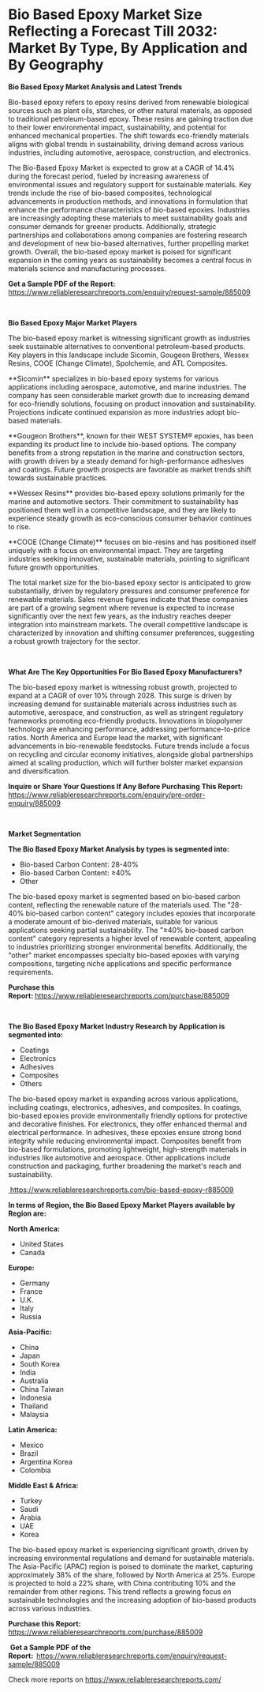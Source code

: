 <p><h1>Bio Based Epoxy Market Size Reflecting a Forecast Till 2032: Market By Type, By Application and By Geography</h1></p><p><strong>Bio Based Epoxy Market Analysis and Latest Trends</strong></p>
<p><p>Bio-based epoxy refers to epoxy resins derived from renewable biological sources such as plant oils, starches, or other natural materials, as opposed to traditional petroleum-based epoxy. These resins are gaining traction due to their lower environmental impact, sustainability, and potential for enhanced mechanical properties. The shift towards eco-friendly materials aligns with global trends in sustainability, driving demand across various industries, including automotive, aerospace, construction, and electronics.</p><p>The Bio-Based Epoxy Market is expected to grow at a CAGR of 14.4% during the forecast period, fueled by increasing awareness of environmental issues and regulatory support for sustainable materials. Key trends include the rise of bio-based composites, technological advancements in production methods, and innovations in formulation that enhance the performance characteristics of bio-based epoxies. Industries are increasingly adopting these materials to meet sustainability goals and consumer demands for greener products. Additionally, strategic partnerships and collaborations among companies are fostering research and development of new bio-based alternatives, further propelling market growth. Overall, the bio-based epoxy market is poised for significant expansion in the coming years as sustainability becomes a central focus in materials science and manufacturing processes.</p></p>
<p><strong>Get a Sample PDF of the Report:&nbsp;</strong> <a href="https://www.reliableresearchreports.com/enquiry/request-sample/885009?utm_campaign=3084&utm_medium=2&utm_source=Github&utm_content=ia&utm_term=02042025&utm_id=bio-based-epoxy">https://www.reliableresearchreports.com/enquiry/request-sample/885009</a></p>
<p>&nbsp;</p>
<p><strong>Bio Based Epoxy Major Market Players</strong></p>
<p><p>The bio-based epoxy market is witnessing significant growth as industries seek sustainable alternatives to conventional petroleum-based products. Key players in this landscape include Sicomin, Gougeon Brothers, Wessex Resins, COOE (Change Climate), Spolchemie, and ATL Composites.</p><p>**Sicomin** specializes in bio-based epoxy systems for various applications including aerospace, automotive, and marine industries. The company has seen considerable market growth due to increasing demand for eco-friendly solutions, focusing on product innovation and sustainability. Projections indicate continued expansion as more industries adopt bio-based materials.</p><p>**Gougeon Brothers**, known for their WEST SYSTEM® epoxies, has been expanding its product line to include bio-based options. The company benefits from a strong reputation in the marine and construction sectors, with growth driven by a steady demand for high-performance adhesives and coatings. Future growth prospects are favorable as market trends shift towards sustainable practices.</p><p>**Wessex Resins** provides bio-based epoxy solutions primarily for the marine and automotive sectors. Their commitment to sustainability has positioned them well in a competitive landscape, and they are likely to experience steady growth as eco-conscious consumer behavior continues to rise.</p><p>**COOE (Change Climate)** focuses on bio-resins and has positioned itself uniquely with a focus on environmental impact. They are targeting industries seeking innovative, sustainable materials, pointing to significant future growth opportunities.</p><p>The total market size for the bio-based epoxy sector is anticipated to grow substantially, driven by regulatory pressures and consumer preference for renewable materials. Sales revenue figures indicate that these companies are part of a growing segment where revenue is expected to increase significantly over the next few years, as the industry reaches deeper integration into mainstream markets. The overall competitive landscape is characterized by innovation and shifting consumer preferences, suggesting a robust growth trajectory for the sector.</p></p>
<p>&nbsp;</p>
<p><strong>What Are The Key Opportunities For Bio Based Epoxy Manufacturers?</strong></p>
<p><p>The bio-based epoxy market is witnessing robust growth, projected to expand at a CAGR of over 10% through 2028. This surge is driven by increasing demand for sustainable materials across industries such as automotive, aerospace, and construction, as well as stringent regulatory frameworks promoting eco-friendly products. Innovations in biopolymer technology are enhancing performance, addressing performance-to-price ratios. North America and Europe lead the market, with significant advancements in bio-renewable feedstocks. Future trends include a focus on recycling and circular economy initiatives, alongside global partnerships aimed at scaling production, which will further bolster market expansion and diversification.</p></p>
<p><strong>Inquire or Share Your Questions If Any Before Purchasing This Report:</strong> <a href="https://www.reliableresearchreports.com/enquiry/pre-order-enquiry/885009?utm_campaign=3084&utm_medium=2&utm_source=Github&utm_content=ia&utm_term=02042025&utm_id=bio-based-epoxy">https://www.reliableresearchreports.com/enquiry/pre-order-enquiry/885009</a></p>
<p>&nbsp;</p>
<p><strong>Market Segmentation</strong></p>
<p><strong>The Bio Based Epoxy Market Analysis by types is segmented into:</strong></p>
<p><ul><li>Bio-based Carbon Content: 28-40%</li><li>Bio-based Carbon Content: ≥40%</li><li>Other</li></ul></p>
<p><p>The bio-based epoxy market is segmented based on bio-based carbon content, reflecting the renewable nature of the materials used. The "28-40% bio-based carbon content" category includes epoxies that incorporate a moderate amount of bio-derived materials, suitable for various applications seeking partial sustainability. The "≥40% bio-based carbon content" category represents a higher level of renewable content, appealing to industries prioritizing stronger environmental benefits. Additionally, the "other" market encompasses specialty bio-based epoxies with varying compositions, targeting niche applications and specific performance requirements.</p></p>
<p><strong>Purchase this Report:&nbsp;</strong><a href="https://www.reliableresearchreports.com/purchase/885009?utm_campaign=3084&utm_medium=2&utm_source=Github&utm_content=ia&utm_term=02042025&utm_id=bio-based-epoxy">https://www.reliableresearchreports.com/purchase/885009</a></p>
<p>&nbsp;</p>
<p><strong>The Bio Based Epoxy Market Industry Research by Application is segmented into:</strong></p>
<p><ul><li>Coatings</li><li>Electronics</li><li>Adhesives</li><li>Composites</li><li>Others</li></ul></p>
<p><p>The bio-based epoxy market is expanding across various applications, including coatings, electronics, adhesives, and composites. In coatings, bio-based epoxies provide environmentally friendly options for protective and decorative finishes. For electronics, they offer enhanced thermal and electrical performance. In adhesives, these epoxies ensure strong bond integrity while reducing environmental impact. Composites benefit from bio-based formulations, promoting lightweight, high-strength materials in industries like automotive and aerospace. Other applications include construction and packaging, further broadening the market's reach and sustainability.</p></p>
<p><a href="https://www.reliableresearchreports.com/bio-based-epoxy-r885009?utm_campaign=3084&utm_medium=2&utm_source=Github&utm_content=ia&utm_term=02042025&utm_id=bio-based-epoxy">&nbsp;https://www.reliableresearchreports.com/bio-based-epoxy-r885009</a></p>
<p><strong>In terms of Region, the Bio Based Epoxy Market Players available by Region are:</strong></p>
<p>
    <p> <strong> North America: </strong>
        <ul>
            <li>United States</li>
            <li>Canada</li>
        </ul>
        </p> 
    <p> <strong> Europe: </strong>
        <ul>
            <li>Germany</li>
            <li>France</li>
            <li>U.K.</li>
            <li>Italy</li>
            <li>Russia</li>
        </ul>
        </p> 
    <p> <strong> Asia-Pacific: </strong>
        <ul>
            <li>China</li>
            <li>Japan</li>
            <li>South Korea</li>
            <li>India</li>
            <li>Australia</li>
            <li>China Taiwan</li>
            <li>Indonesia</li>
            <li>Thailand</li>
            <li>Malaysia</li>
        </ul>
        </p> 
    <p> <strong> Latin America: </strong>
        <ul>
            <li>Mexico</li>
            <li>Brazil</li>
            <li>Argentina Korea</li>
            <li>Colombia</li>
        </ul>
        </p> 
    <p> <strong> Middle East & Africa: </strong>
        <ul>
            <li>Turkey</li>
            <li>Saudi</li>
            <li>Arabia</li>
            <li>UAE</li>
            <li>Korea</li>
        </ul>
    </p>
    </p>
<p><p>The bio-based epoxy market is experiencing significant growth, driven by increasing environmental regulations and demand for sustainable materials. The Asia-Pacific (APAC) region is poised to dominate the market, capturing approximately 38% of the share, followed by North America at 25%. Europe is projected to hold a 22% share, with China contributing 10% and the remainder from other regions. This trend reflects a growing focus on sustainable technologies and the increasing adoption of bio-based products across various industries.</p></p>
<p><strong>Purchase this Report: </strong><a href="https://www.reliableresearchreports.com/purchase/885009?utm_campaign=3084&utm_medium=2&utm_source=Github&utm_content=ia&utm_term=02042025&utm_id=bio-based-epoxy">https://www.reliableresearchreports.com/purchase/885009</a></p>
<p>&nbsp;<strong>Get a Sample PDF of the Report:&nbsp;&nbsp;</strong><a href="https://www.reliableresearchreports.com/enquiry/request-sample/885009?utm_campaign=3084&utm_medium=2&utm_source=Github&utm_content=ia&utm_term=02042025&utm_id=bio-based-epoxy">https://www.reliableresearchreports.com/enquiry/request-sample/885009</a></p>
<p><strong></strong></p>
<p>Check more reports on <a href="https://www.reliableresearchreports.com/?utm_campaign=3084&utm_medium=2&utm_source=Github&utm_content=ia&utm_term=02042025&utm_id=bio-based-epoxy">https://www.reliableresearchreports.com/</a></p>